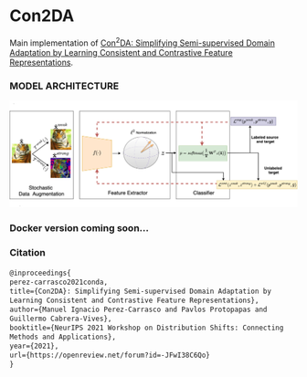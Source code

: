 # Con2DA

Main implementation of [Con<sup>2</sup>DA: Simplifying Semi-supervised Domain Adaptation by Learning Consistent and Contrastive Feature Representations](https://arxiv.org/pdf/2204.01558.pdf).

### MODEL ARCHITECTURE

![](https://github.com/mperezcarrasco/Con2DA/blob/main/figures/con2daDiagram.png)

### Docker version coming soon...

### Citation

```
@inproceedings{
perez-carrasco2021conda,
title={Con2DA}: Simplifying Semi-supervised Domain Adaptation by Learning Consistent and Contrastive Feature Representations},
author={Manuel Ignacio Perez-Carrasco and Pavlos Protopapas and Guillermo Cabrera-Vives},
booktitle={NeurIPS 2021 Workshop on Distribution Shifts: Connecting Methods and Applications},
year={2021},
url={https://openreview.net/forum?id=-JFwI38C6Qo}
}
```



